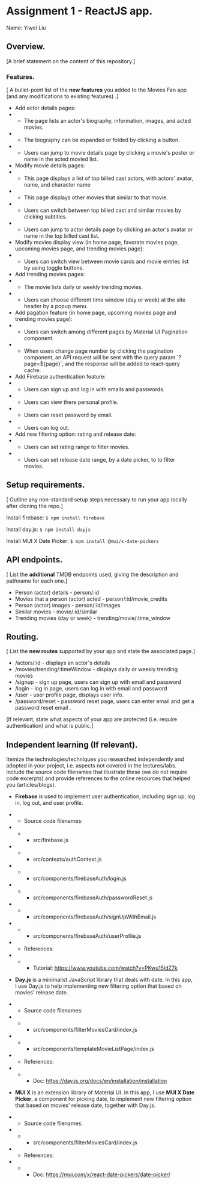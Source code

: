 # Assignment 1 - ReactJS app.

Name: Yiwei Liu

## Overview.

[A brief statement on the content of this repository.]

### Features.
[ A bullet-point list of the __new features__ you added to the Movies Fan app (and any modifications to existing features) .]

+ Add actor details pages:
+ + The page lists an actor's biography, information, images, and acted movies. 
+ + The biography can be expanded or folded by clicking a button.
+ + Users can jump to movie details page by clicking a movie's poster or name in the acted movied list.
+ Modify movie details pages:
+ + This page displays a list of top billed cast actors, with actors' avatar, name, and character name
+ + This page displays other movies that similar to that movie.
+ + Users can switch between top billed cast and similar movies by clicking subtitles.
+ + Users can jump to actor details page by clicking an actor's avatar or name in the top billed cast list.
+ Modify movies display view (in home page, favorate movies page, upcoming movies page, and trending movies page):
+ + Users can switch view between movie cards and movie entries list by using toggle buttons.
+ Add trending movies pages:
+ + The movie lists daily or weekly trending movies.
+ + Users can choose different time window (day or week) at the site header by a popup menu.
+ Add pagation feature (in home page, upcoming movies page and trending movies page):
+ + Users can switch among different pages by Material UI Pagination component.
+ + When users change page number by clicking the pagination component, an API request will be sent with the query param \`?page=${page}\`, and the response will be added to react-query cache.
+ Add Firebase authentication feature:
+ + Users can sign up and log in with emails and passwords.
+ + Users can view there personal profile.
+ + Users can reset password by email.
+ + Users can log out.
+ Add new filtering option: rating and release date:
+ + Users can set rating range to filter movies.
+ + Users can set release date range, by a date picker, to to filter movies.

## Setup requirements.

[ Outline any non-standard setup steps necessary to run your app locally after cloning the repo.]

Install firebase:
`$ npm install firebase`

Install day.js:
`$ npm install dayjs`

Install MUI X Date Picker:
`$ npm install @mui/x-date-pickers`

## API endpoints.

[ List the __additional__ TMDB endpoints used, giving the description and pathname for each one.] 

+ Person (actor) details - person/:id
+ Movies that a person (actor) acted - person/:id/movie_credits
+ Person (actor) images - person/:id/images
+ Similar movies - movie/:id/similar
+ Trending movies (day or week) - trending/movie/:time_window
<!-- + Discover list of movies - discover/movie
+ Movie details - movie/:id
+ Movie genres = /genre/movie/list -->

## Routing.

[ List the __new routes__ supported by your app and state the associated page.]

+ /actors/:id - displays an actor's details
+ /movies/trending/:timeWindow - displays daily or weekly trending movies
+ /signup - sign up page, users can sign up with email and password
+ /login - log in page, users can log in with email and password
+ /user - user profile page, displays user info.
+ /password/reset - password reset page, users can enter email and get a password reset email .
<!-- + /blogs - displays all published blogs.
+ /blogs/:id - displays a particular blog.
+ /blogs/:id/comments - detail view of a particular blog and its comments.
+ etc. -->

[If relevant, state what aspects of your app are protected (i.e. require authentication) and what is public.]

## Independent learning (If relevant).

Itemize the technologies/techniques you researched independently and adopted in your project, 
i.e. aspects not covered in the lectures/labs. Include the source code filenames that illustrate these 
(we do not require code excerpts) and provide references to the online resources that helped you (articles/blogs).

+ __Firebase__ is used to implement user authentication, including sign up, log in, log out, and user profile.
+ + Source code filenames:
+ + + src/firebase.js
+ + + src/contexts/authContext.js
+ + + src/components/firebaseAuth/login.js
+ + + src/components/firebaseAuth/passwordReset.js
+ + + src/components/firebaseAuth/signUpWithEmail.js
+ + + src/components/firebaseAuth/userProfile.js
+ + References:
+ + + Tutorial: https://www.youtube.com/watch?v=PKwu15ldZ7k

+ __Day.js__ is a minimalist JavaScript library that deals with date. In this app, I use Day.js to help implementing new filtering option that based on movies' release date. 
+ + Source code filenames:
+ + + src/components/filterMoviesCard/index.js
+ + + src/components/templateMovieListPage/index.js
+ + References:
+ + + Doc: https://day.js.org/docs/en/installation/installation

+ __MUI X__ is an extension library of Material UI. In this app, I use __MUI X Date Picker__, a component for picking date, to implement new filtering option that based on movies' release date, together with Day.js.
+ + Source code filenames:
+ + + src/components/filterMoviesCard/index.js
+ + References:
+ + + Doc: https://mui.com/x/react-date-pickers/date-picker/